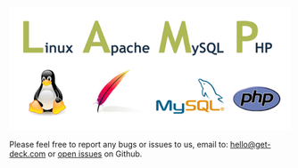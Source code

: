 <div align="center">
    <a href="https://lamp.sh/" target="_blank">
        <img alt="LAMP" src="https://github.com/teddysun/lamp/blob/master/conf/lamp.png">
    </a>
</div>


Please feel free to report any bugs or issues to us, email to: hello@get-deck.com or [open issues](https://github.com/deck-app/lamp-stack/issues) on Github.
